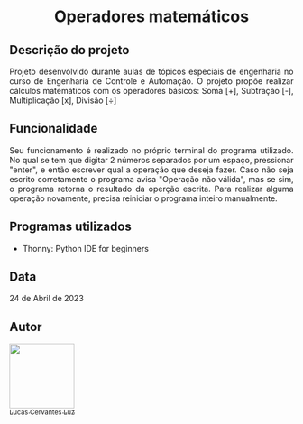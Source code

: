 <h1 align="center"> Operadores matemáticos </h1>

## Descrição do projeto

<p align="justify">
  Projeto desenvolvido durante aulas de tópicos especiais de engenharia no curso de Engenharia de Controle e Automação. O projeto propõe realizar cálculos
matemáticos com os operadores básicos: Soma [+], Subtração [-], Multiplicação [x], Divisão [÷]
</p>

## Funcionalidade

<p align="justify">
  Seu funcionamento é realizado no próprio terminal do programa utilizado. No qual se tem que digitar 2 números separados por um espaço, pressionar "enter", e então
escrever qual a operação que deseja fazer. Caso não seja escrito corretamente o programa avisa "Operação não válida", mas se sim, o programa retorna o resultado da
operção escrita. Para realizar alguma operação novamente, precisa reiniciar o programa inteiro manualmente.
</p>

## Programas utilizados

* Thonny: Python IDE for beginners

## Data

24 de Abril de 2023

## Autor

[<img src="https://avatars.githubusercontent.com/u/138393073?v=4" width=115><br><sub>Lucas Cervantes Luz</sub>](https://github.com/Cervas23) 
